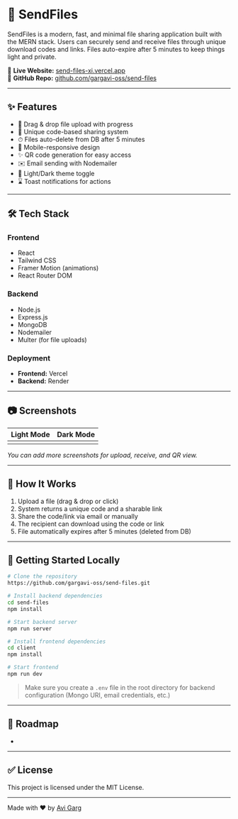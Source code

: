 # 📁 SendFiles

SendFiles is a modern, fast, and minimal file sharing application built with the MERN stack. Users can securely send and receive files through unique download codes and links. Files auto-expire after 5 minutes to keep things light and private.

🔗 **Live Website:** [send-files-xi.vercel.app](https://send-files-xi.vercel.app/)\
📁 **GitHub Repo:** [github.com/gargavi-oss/send-files](https://github.com/gargavi-oss/send-files)

---

## ✨ Features

- 🚀 Drag & drop file upload with progress
- 🔐 Unique code-based sharing system
- ⏱ Files auto-delete from DB after 5 minutes
- 📲 Mobile-responsive design
- ✨ QR code generation for easy access
- ✉️ Email sending with Nodemailer
- 🌚 Light/Dark theme toggle
- ⌛ Toast notifications for actions

---

## 🛠️ Tech Stack

### Frontend

- React
- Tailwind CSS
- Framer Motion (animations)
- React Router DOM

### Backend

- Node.js
- Express.js
- MongoDB
- Nodemailer
- Multer (for file uploads)

### Deployment

- **Frontend:** Vercel
- **Backend:** Render

---

## 📷 Screenshots

| Light Mode | Dark Mode |
| ---------- | --------- |
|            |           |

*You can add more screenshots for upload, receive, and QR view.*

---

## 🔢 How It Works

1. Upload a file (drag & drop or click)
2. System returns a unique code and a sharable link
3. Share the code/link via email or manually
4. The recipient can download using the code or link
5. File automatically expires after 5 minutes (deleted from DB)

---

## 🚀 Getting Started Locally

```bash
# Clone the repository
https://github.com/gargavi-oss/send-files.git

# Install backend dependencies
cd send-files
npm install

# Start backend server
npm run server

# Install frontend dependencies
cd client
npm install

# Start frontend
npm run dev
```

> Make sure you create a `.env` file in the root directory for backend configuration (Mongo URI, email credentials, etc.)

---

## 🚜 Roadmap

-

---

## ✅ License

This project is licensed under the MIT License.

---

Made with ❤️ by [Avi Garg](https://github.com/gargavi-oss)
